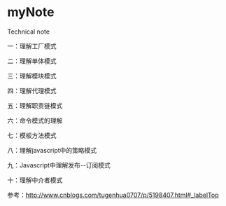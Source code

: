 # myNote
Technical note

一：理解工厂模式

二：理解单体模式

三：理解模块模式

四：理解代理模式

五：理解职责链模式

六：命令模式的理解

七：模板方法模式

八：理解javascript中的策略模式

九：Javascript中理解发布--订阅模式

十：理解中介者模式

参考：http://www.cnblogs.com/tugenhua0707/p/5198407.html#_labelTop